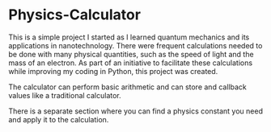 # Physics-Calculator

This is a simple project I started as I learned quantum mechanics and its applications in nanotechnology. There were frequent calculations needed to be done with many physical quantities, such as the speed of light and the mass of an electron. As part of an initiative to facilitate these calculations while improving my coding in Python, this project was created. 

The calculator can perform basic arithmetic and can store and callback values like a traditional calculator. 

There is a separate section where you can find a physics constant you need and apply it to the calculation. 
